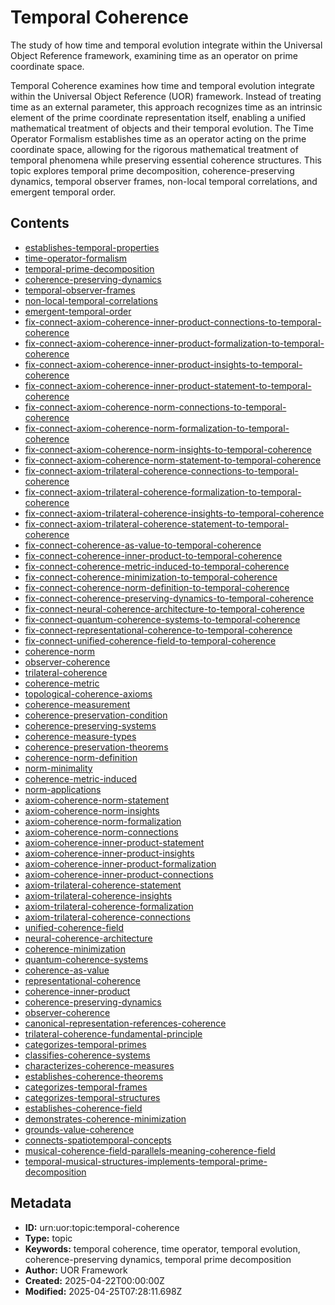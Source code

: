 # Temporal Coherence

The study of how time and temporal evolution integrate within the Universal Object Reference framework, examining time as an operator on prime coordinate space.

Temporal Coherence examines how time and temporal evolution integrate within the Universal Object Reference (UOR) framework. Instead of treating time as an external parameter, this approach recognizes time as an intrinsic element of the prime coordinate representation itself, enabling a unified mathematical treatment of objects and their temporal evolution. The Time Operator Formalism establishes time as an operator acting on the prime coordinate space, allowing for the rigorous mathematical treatment of temporal phenomena while preserving essential coherence structures. This topic explores temporal prime decomposition, coherence-preserving dynamics, temporal observer frames, non-local temporal correlations, and emergent temporal order.

## Contents

- [establishes-temporal-properties](../Resources/establishes-temporal-properties.md)
- [time-operator-formalism](../Resources/time-operator-formalism.md)
- [temporal-prime-decomposition](../Resources/temporal-prime-decomposition.md)
- [coherence-preserving-dynamics](../Resources/coherence-preserving-dynamics.md)
- [temporal-observer-frames](../Resources/temporal-observer-frames.md)
- [non-local-temporal-correlations](../Resources/non-local-temporal-correlations.md)
- [emergent-temporal-order](../Resources/emergent-temporal-order.md)
- [fix-connect-axiom-coherence-inner-product-connections-to-temporal-coherence](../Resources/fix-connect-axiom-coherence-inner-product-connections-to-temporal-coherence.md)
- [fix-connect-axiom-coherence-inner-product-formalization-to-temporal-coherence](../Resources/fix-connect-axiom-coherence-inner-product-formalization-to-temporal-coherence.md)
- [fix-connect-axiom-coherence-inner-product-insights-to-temporal-coherence](../Resources/fix-connect-axiom-coherence-inner-product-insights-to-temporal-coherence.md)
- [fix-connect-axiom-coherence-inner-product-statement-to-temporal-coherence](../Resources/fix-connect-axiom-coherence-inner-product-statement-to-temporal-coherence.md)
- [fix-connect-axiom-coherence-norm-connections-to-temporal-coherence](../Resources/fix-connect-axiom-coherence-norm-connections-to-temporal-coherence.md)
- [fix-connect-axiom-coherence-norm-formalization-to-temporal-coherence](../Resources/fix-connect-axiom-coherence-norm-formalization-to-temporal-coherence.md)
- [fix-connect-axiom-coherence-norm-insights-to-temporal-coherence](../Resources/fix-connect-axiom-coherence-norm-insights-to-temporal-coherence.md)
- [fix-connect-axiom-coherence-norm-statement-to-temporal-coherence](../Resources/fix-connect-axiom-coherence-norm-statement-to-temporal-coherence.md)
- [fix-connect-axiom-trilateral-coherence-connections-to-temporal-coherence](../Resources/fix-connect-axiom-trilateral-coherence-connections-to-temporal-coherence.md)
- [fix-connect-axiom-trilateral-coherence-formalization-to-temporal-coherence](../Resources/fix-connect-axiom-trilateral-coherence-formalization-to-temporal-coherence.md)
- [fix-connect-axiom-trilateral-coherence-insights-to-temporal-coherence](../Resources/fix-connect-axiom-trilateral-coherence-insights-to-temporal-coherence.md)
- [fix-connect-axiom-trilateral-coherence-statement-to-temporal-coherence](../Resources/fix-connect-axiom-trilateral-coherence-statement-to-temporal-coherence.md)
- [fix-connect-coherence-as-value-to-temporal-coherence](../Resources/fix-connect-coherence-as-value-to-temporal-coherence.md)
- [fix-connect-coherence-inner-product-to-temporal-coherence](../Resources/fix-connect-coherence-inner-product-to-temporal-coherence.md)
- [fix-connect-coherence-metric-induced-to-temporal-coherence](../Resources/fix-connect-coherence-metric-induced-to-temporal-coherence.md)
- [fix-connect-coherence-minimization-to-temporal-coherence](../Resources/fix-connect-coherence-minimization-to-temporal-coherence.md)
- [fix-connect-coherence-norm-definition-to-temporal-coherence](../Resources/fix-connect-coherence-norm-definition-to-temporal-coherence.md)
- [fix-connect-coherence-preserving-dynamics-to-temporal-coherence](../Resources/fix-connect-coherence-preserving-dynamics-to-temporal-coherence.md)
- [fix-connect-neural-coherence-architecture-to-temporal-coherence](../Resources/fix-connect-neural-coherence-architecture-to-temporal-coherence.md)
- [fix-connect-quantum-coherence-systems-to-temporal-coherence](../Resources/fix-connect-quantum-coherence-systems-to-temporal-coherence.md)
- [fix-connect-representational-coherence-to-temporal-coherence](../Resources/fix-connect-representational-coherence-to-temporal-coherence.md)
- [fix-connect-unified-coherence-field-to-temporal-coherence](../Resources/fix-connect-unified-coherence-field-to-temporal-coherence.md)
- [coherence-norm](../Resources/coherence-norm.md)
- [observer-coherence](../Resources/observer-coherence.md)
- [trilateral-coherence](../Resources/trilateral-coherence.md)
- [coherence-metric](../Resources/coherence-metric.md)
- [topological-coherence-axioms](../Resources/topological-coherence-axioms.md)
- [coherence-measurement](../Resources/coherence-measurement.md)
- [coherence-preservation-condition](../Resources/coherence-preservation-condition.md)
- [coherence-preserving-systems](../Resources/coherence-preserving-systems.md)
- [coherence-measure-types](../Resources/coherence-measure-types.md)
- [coherence-preservation-theorems](../Resources/coherence-preservation-theorems.md)
- [coherence-norm-definition](../Resources/coherence-norm-definition.md)
- [norm-minimality](../Resources/norm-minimality.md)
- [coherence-metric-induced](../Resources/coherence-metric-induced.md)
- [norm-applications](../Resources/norm-applications.md)
- [axiom-coherence-norm-statement](../Resources/axiom-coherence-norm-statement.md)
- [axiom-coherence-norm-insights](../Resources/axiom-coherence-norm-insights.md)
- [axiom-coherence-norm-formalization](../Resources/axiom-coherence-norm-formalization.md)
- [axiom-coherence-norm-connections](../Resources/axiom-coherence-norm-connections.md)
- [axiom-coherence-inner-product-statement](../Resources/axiom-coherence-inner-product-statement.md)
- [axiom-coherence-inner-product-insights](../Resources/axiom-coherence-inner-product-insights.md)
- [axiom-coherence-inner-product-formalization](../Resources/axiom-coherence-inner-product-formalization.md)
- [axiom-coherence-inner-product-connections](../Resources/axiom-coherence-inner-product-connections.md)
- [axiom-trilateral-coherence-statement](../Resources/axiom-trilateral-coherence-statement.md)
- [axiom-trilateral-coherence-insights](../Resources/axiom-trilateral-coherence-insights.md)
- [axiom-trilateral-coherence-formalization](../Resources/axiom-trilateral-coherence-formalization.md)
- [axiom-trilateral-coherence-connections](../Resources/axiom-trilateral-coherence-connections.md)
- [unified-coherence-field](../Resources/unified-coherence-field.md)
- [neural-coherence-architecture](../Resources/neural-coherence-architecture.md)
- [coherence-minimization](../Resources/coherence-minimization.md)
- [quantum-coherence-systems](../Resources/quantum-coherence-systems.md)
- [coherence-as-value](../Resources/coherence-as-value.md)
- [representational-coherence](../Resources/representational-coherence.md)
- [coherence-inner-product](../Resources/coherence-inner-product.md)
- [coherence-preserving-dynamics](../Resources/coherence-preserving-dynamics.md)
- [observer-coherence](../Resources/observer-coherence.md)
- [canonical-representation-references-coherence](../Resources/canonical-representation-references-coherence.md)
- [trilateral-coherence-fundamental-principle](../Resources/trilateral-coherence-fundamental-principle.md)
- [categorizes-temporal-primes](../Resources/categorizes-temporal-primes.md)
- [classifies-coherence-systems](../Resources/classifies-coherence-systems.md)
- [characterizes-coherence-measures](../Resources/characterizes-coherence-measures.md)
- [establishes-coherence-theorems](../Resources/establishes-coherence-theorems.md)
- [categorizes-temporal-frames](../Resources/categorizes-temporal-frames.md)
- [categorizes-temporal-structures](../Resources/categorizes-temporal-structures.md)
- [establishes-coherence-field](../Resources/establishes-coherence-field.md)
- [demonstrates-coherence-minimization](../Resources/demonstrates-coherence-minimization.md)
- [grounds-value-coherence](../Resources/grounds-value-coherence.md)
- [connects-spatiotemporal-concepts](../Resources/connects-spatiotemporal-concepts.md)
- [musical-coherence-field-parallels-meaning-coherence-field](../Resources/musical-coherence-field-parallels-meaning-coherence-field.md)
- [temporal-musical-structures-implements-temporal-prime-decomposition](../Resources/temporal-musical-structures-implements-temporal-prime-decomposition.md)

## Metadata

- **ID:** urn:uor:topic:temporal-coherence
- **Type:** topic
- **Keywords:** temporal coherence, time operator, temporal evolution, coherence-preserving dynamics, temporal prime decomposition
- **Author:** UOR Framework
- **Created:** 2025-04-22T00:00:00Z
- **Modified:** 2025-04-25T07:28:11.698Z

